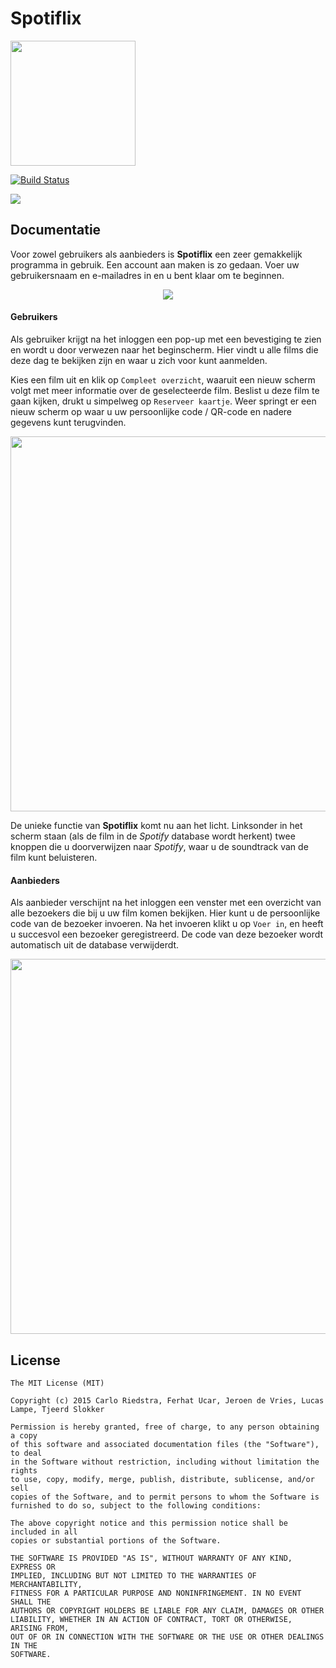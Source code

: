 # Spotiflix
<img src="http://www.hu.nl/includes/img/HU-Platform/hu-logo-nl.svg" width="200">

[![Build Status](https://travis-ci.org/lucaslampe/Spotiflix.svg?branch=master)](https://travis-ci.org/lucaslampe/Spotiflix)

<img src="http://i.imgur.com/1vrXua6.png">

## Documentatie

Voor zowel gebruikers als aanbieders is **Spotiflix** een zeer gemakkelijk programma in gebruik.
Een account aan maken is zo gedaan. Voer uw gebruikersnaam en e-mailadres in en u bent klaar om te beginnen.

<p align="center"><img src="http://i.imgur.com/S0e8moW.png"></p>

#### Gebruikers

Als gebruiker krijgt na het inloggen een pop-up met een bevestiging te zien en wordt u door verwezen naar het beginscherm.
Hier vindt u alle films die deze dag te bekijken zijn en waar u zich voor kunt aanmelden.

Kies een film uit en klik op `Compleet overzicht`, waaruit een nieuw scherm volgt met meer informatie over de geselecteerde film. Beslist u deze film te gaan kijken, drukt u simpelweg op `Reserveer kaartje`. Weer springt er een nieuw scherm op waar u uw persoonlijke code / QR-code en nadere gegevens kunt terugvinden.

<p align="center"><img src="http://i.imgur.com/Wm7WqP8.png" width="600"></p>

De unieke functie van **Spotiflix** komt nu aan het licht. Linksonder in het scherm staan (als de film in de *Spotify* database wordt herkent) twee knoppen die u doorverwijzen naar *Spotify*, waar u de soundtrack van de film kunt beluisteren.

#### Aanbieders

Als aanbieder verschijnt na het inloggen een venster met een overzicht van alle bezoekers die bij u uw film komen bekijken. Hier kunt u de persoonlijke code van de bezoeker invoeren. Na het invoeren klikt u op `Voer in`, en heeft u succesvol een bezoeker geregistreerd. De code van deze bezoeker wordt automatisch uit de database verwijderdt.

<p align="center"><img src="http://i.imgur.com/3xreAj8.png" width="600"></p>

## License
```
The MIT License (MIT)

Copyright (c) 2015 Carlo Riedstra, Ferhat Ucar, Jeroen de Vries, Lucas Lampe, Tjeerd Slokker

Permission is hereby granted, free of charge, to any person obtaining a copy
of this software and associated documentation files (the "Software"), to deal
in the Software without restriction, including without limitation the rights
to use, copy, modify, merge, publish, distribute, sublicense, and/or sell
copies of the Software, and to permit persons to whom the Software is
furnished to do so, subject to the following conditions:

The above copyright notice and this permission notice shall be included in all
copies or substantial portions of the Software.

THE SOFTWARE IS PROVIDED "AS IS", WITHOUT WARRANTY OF ANY KIND, EXPRESS OR
IMPLIED, INCLUDING BUT NOT LIMITED TO THE WARRANTIES OF MERCHANTABILITY,
FITNESS FOR A PARTICULAR PURPOSE AND NONINFRINGEMENT. IN NO EVENT SHALL THE
AUTHORS OR COPYRIGHT HOLDERS BE LIABLE FOR ANY CLAIM, DAMAGES OR OTHER
LIABILITY, WHETHER IN AN ACTION OF CONTRACT, TORT OR OTHERWISE, ARISING FROM,
OUT OF OR IN CONNECTION WITH THE SOFTWARE OR THE USE OR OTHER DEALINGS IN THE
SOFTWARE.
```
